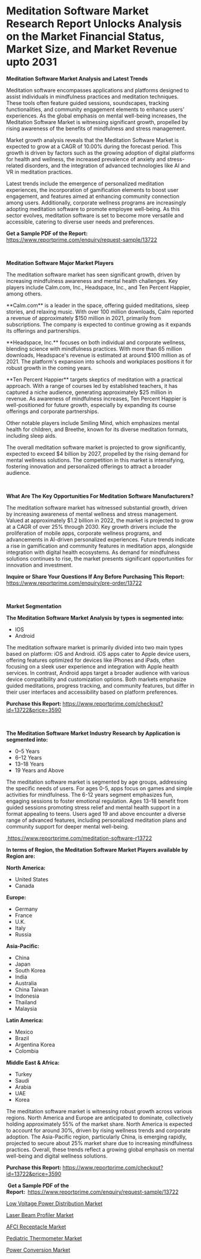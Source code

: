 <p><h1>Meditation Software Market Research Report Unlocks Analysis on the Market Financial Status, Market Size, and Market Revenue upto 2031</h1></p><p><strong>Meditation Software Market Analysis and Latest Trends</strong></p>
<p><p>Meditation software encompasses applications and platforms designed to assist individuals in mindfulness practices and meditation techniques. These tools often feature guided sessions, soundscapes, tracking functionalities, and community engagement elements to enhance users' experiences. As the global emphasis on mental well-being increases, the Meditation Software Market is witnessing significant growth, propelled by rising awareness of the benefits of mindfulness and stress management.</p><p>Market growth analysis reveals that the Meditation Software Market is expected to grow at a CAGR of 10.00% during the forecast period. This growth is driven by factors such as the growing adoption of digital platforms for health and wellness, the increased prevalence of anxiety and stress-related disorders, and the integration of advanced technologies like AI and VR in meditation practices. </p><p>Latest trends include the emergence of personalized meditation experiences, the incorporation of gamification elements to boost user engagement, and features aimed at enhancing community connection among users. Additionally, corporate wellness programs are increasingly adopting meditation software to promote employee well-being. As this sector evolves, meditation software is set to become more versatile and accessible, catering to diverse user needs and preferences.</p></p>
<p><strong>Get a Sample PDF of the Report:&nbsp;</strong> <a href="https://www.reportprime.com/enquiry/request-sample/13722?utm_campaign=1539&utm_medium=2&utm_source=Github&utm_content=ia&utm_term=11102024&utm_id=meditation-software">https://www.reportprime.com/enquiry/request-sample/13722</a></p>
<p>&nbsp;</p>
<p><strong>Meditation Software Major Market Players</strong></p>
<p><p>The meditation software market has seen significant growth, driven by increasing mindfulness awareness and mental health challenges. Key players include Calm.com, Inc., Headspace, Inc., and Ten Percent Happier, among others. </p><p>**Calm.com** is a leader in the space, offering guided meditations, sleep stories, and relaxing music. With over 100 million downloads, Calm reported a revenue of approximately $150 million in 2021, primarily from subscriptions. The company is expected to continue growing as it expands its offerings and partnerships.</p><p>**Headspace, Inc.** focuses on both individual and corporate wellness, blending science with mindfulness practices. With more than 65 million downloads, Headspace's revenue is estimated at around $100 million as of 2021. The platform's expansion into schools and workplaces positions it for robust growth in the coming years.</p><p>**Ten Percent Happier** targets skeptics of meditation with a practical approach. With a range of courses led by established teachers, it has captured a niche audience, generating approximately $25 million in revenue. As awareness of mindfulness increases, Ten Percent Happier is well-positioned for future growth, especially by expanding its course offerings and corporate partnerships.</p><p>Other notable players include Smiling Mind, which emphasizes mental health for children, and Breethe, known for its diverse meditation formats, including sleep aids. </p><p>The overall meditation software market is projected to grow significantly, expected to exceed $4 billion by 2027, propelled by the rising demand for mental wellness solutions. The competition in this market is intensifying, fostering innovation and personalized offerings to attract a broader audience.</p></p>
<p>&nbsp;</p>
<p><strong>What Are The Key Opportunities For Meditation Software Manufacturers?</strong></p>
<p><p>The meditation software market has witnessed substantial growth, driven by increasing awareness of mental wellness and stress management. Valued at approximately $1.2 billion in 2022, the market is projected to grow at a CAGR of over 25% through 2030. Key growth drivers include the proliferation of mobile apps, corporate wellness programs, and advancements in AI-driven personalized experiences. Future trends indicate a rise in gamification and community features in meditation apps, alongside integration with digital health ecosystems. As demand for mindfulness solutions continues to rise, the market presents significant opportunities for innovation and investment.</p></p>
<p><strong>Inquire or Share Your Questions If Any Before Purchasing This Report:</strong> <a href="https://www.reportprime.com/enquiry/pre-order/13722?utm_campaign=1539&utm_medium=2&utm_source=Github&utm_content=ia&utm_term=11102024&utm_id=meditation-software">https://www.reportprime.com/enquiry/pre-order/13722</a></p>
<p>&nbsp;</p>
<p><strong>Market Segmentation</strong></p>
<p><strong>The Meditation Software Market Analysis by types is segmented into:</strong></p>
<p><ul><li>IOS</li><li>Android</li></ul></p>
<p><p>The meditation software market is primarily divided into two main types based on platform: iOS and Android. iOS apps cater to Apple device users, offering features optimized for devices like iPhones and iPads, often focusing on a sleek user experience and integration with Apple health services. In contrast, Android apps target a broader audience with various device compatibility and customization options. Both markets emphasize guided meditations, progress tracking, and community features, but differ in their user interfaces and accessibility based on platform preferences.</p></p>
<p><strong>Purchase this Report:&nbsp;</strong><a href="https://www.reportprime.com/checkout?id=13722&price=3590&utm_campaign=1539&utm_medium=2&utm_source=Github&utm_content=ia&utm_term=11102024&utm_id=meditation-software">https://www.reportprime.com/checkout?id=13722&price=3590</a></p>
<p>&nbsp;</p>
<p><strong>The Meditation Software Market Industry Research by Application is segmented into:</strong></p>
<p><ul><li>0–5 Years</li><li>6–12 Years</li><li>13–18 Years</li><li>19 Years and Above</li></ul></p>
<p><p>The meditation software market is segmented by age groups, addressing the specific needs of users. For ages 0-5, apps focus on games and simple activities for mindfulness. The 6-12 years segment emphasizes fun, engaging sessions to foster emotional regulation. Ages 13-18 benefit from guided sessions promoting stress relief and mental health support in a format appealing to teens. Users aged 19 and above encounter a diverse range of advanced features, including personalized meditation plans and community support for deeper mental well-being.</p></p>
<p><a href="https://www.reportprime.com/meditation-software-r13722?utm_campaign=1539&utm_medium=2&utm_source=Github&utm_content=ia&utm_term=11102024&utm_id=meditation-software">&nbsp;https://www.reportprime.com/meditation-software-r13722</a></p>
<p><strong>In terms of Region, the Meditation Software Market Players available by Region are:</strong></p>
<p>
    <p> <strong> North America: </strong>
        <ul>
            <li>United States</li>
            <li>Canada</li>
        </ul>
        </p> 
    <p> <strong> Europe: </strong>
        <ul>
            <li>Germany</li>
            <li>France</li>
            <li>U.K.</li>
            <li>Italy</li>
            <li>Russia</li>
        </ul>
        </p> 
    <p> <strong> Asia-Pacific: </strong>
        <ul>
            <li>China</li>
            <li>Japan</li>
            <li>South Korea</li>
            <li>India</li>
            <li>Australia</li>
            <li>China Taiwan</li>
            <li>Indonesia</li>
            <li>Thailand</li>
            <li>Malaysia</li>
        </ul>
        </p> 
    <p> <strong> Latin America: </strong>
        <ul>
            <li>Mexico</li>
            <li>Brazil</li>
            <li>Argentina Korea</li>
            <li>Colombia</li>
        </ul>
        </p> 
    <p> <strong> Middle East & Africa: </strong>
        <ul>
            <li>Turkey</li>
            <li>Saudi</li>
            <li>Arabia</li>
            <li>UAE</li>
            <li>Korea</li>
        </ul>
    </p>
    </p>
<p><p>The meditation software market is witnessing robust growth across various regions. North America and Europe are anticipated to dominate, collectively holding approximately 55% of the market share. North America is expected to account for around 30%, driven by rising wellness trends and corporate adoption. The Asia-Pacific region, particularly China, is emerging rapidly, projected to secure about 25% market share due to increasing mindfulness practices. Overall, these trends reflect a growing global emphasis on mental well-being and digital wellness solutions.</p></p>
<p><strong>Purchase this Report: </strong><a href="https://www.reportprime.com/checkout?id=13722&price=3590&utm_campaign=1539&utm_medium=2&utm_source=Github&utm_content=ia&utm_term=11102024&utm_id=meditation-software">https://www.reportprime.com/checkout?id=13722&price=3590</a></p>
<p>&nbsp;<strong>Get a Sample PDF of the Report:&nbsp;&nbsp;</strong><a href="https://www.reportprime.com/enquiry/request-sample/13722?utm_campaign=1539&utm_medium=2&utm_source=Github&utm_content=ia&utm_term=11102024&utm_id=meditation-software">https://www.reportprime.com/enquiry/request-sample/13722</a></p>
<p><strong></strong></p>
<p><p><a href="https://www.linkedin.com/pulse/low-voltage-power-distribution-market-forecasts-trends-impact-ydidc?utm_campaign=1539&utm_medium=2&utm_source=Github&utm_content=ia&utm_term=11102024&utm_id=meditation-software">Low Voltage Power Distribution Market</a></p><p><a href="https://www.linkedin.com/pulse/laser-beam-profiler-market-velocity-127-cagr-trajectory-rbxne?utm_campaign=1539&utm_medium=2&utm_source=Github&utm_content=ia&utm_term=11102024&utm_id=meditation-software">Laser Beam Profiler Market</a></p><p><a href="https://www.linkedin.com/pulse/charting-future-comprehensive-analysis-global-afci-receptacle-w9nie?utm_campaign=1539&utm_medium=2&utm_source=Github&utm_content=ia&utm_term=11102024&utm_id=meditation-software">AFCI Receptacle Market</a></p><p><a href="https://www.linkedin.com/pulse/pediatric-thermometer-industry-forecast-market-shifts-strategic-tohse?utm_campaign=1539&utm_medium=2&utm_source=Github&utm_content=ia&utm_term=11102024&utm_id=meditation-software">Pediatric Thermometer Market</a></p><p><a href="https://www.linkedin.com/pulse/power-conversion-market-penetration-strategies-untapped-markets-rycvc?utm_campaign=1539&utm_medium=2&utm_source=Github&utm_content=ia&utm_term=11102024&utm_id=meditation-software">Power Conversion Market</a></p></p>